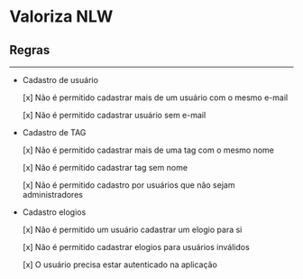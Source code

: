 # Valoriza NLW

## Regras
****
- Cadastro de usuário
  
  [x] Não é permitido cadastrar mais de um usuário com o mesmo e-mail

  [x] Não é permitido cadastrar usuário sem e-mail

- Cadastro de TAG

  [x] Não é permitido cadastrar mais de uma tag com o mesmo nome
  
  [x] Não é permitido cadastrar tag sem nome
  
  [x] Não é permitido cadastro por usuários que não sejam administradores

- Cadastro elogios 

  [x] Não é permitido um usuário cadastrar um elogio para si

  [x] Não é permitido cadastrar elogios para usuários inválidos

  [x] O usuário precisa estar autenticado na aplicação
